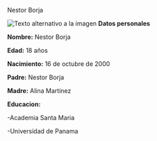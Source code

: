 Nestor  Borja

![Texto alternativo a la imagen](https://www.google.com/imgres?imgurl=https%3A%2F%2Fm.eldiario.es%2Ffotos%2Fcantante-Bob-Marley_EDIIMA20181017_0696_19.jpg&imgrefurl=https%3A%2F%2Fwww.eldiario.es%2Fcultura%2Fcine%2Fintentaron-matar-Bob-Marley_0_825918165.html&docid=OLbINKjKAmZbLM&tbnid=Qfkk8DzXDDtU5M%3A&vet=10ahUKEwj4srSslovlAhVmoFkKHQvzCAAQMwiZASgCMAI..i&w=643&h=482&bih=608&biw=1366&q=bob%20marley&ved=0ahUKEwj4srSslovlAhVmoFkKHQvzCAAQMwiZASgCMAI&iact=mrc&uact=8) 
**Datos personales**

**Nombre:** Nestor Borja

**Edad:** 18 años

**Nacimiento:** 16 de octubre de 2000

**Padre:** Nestor Borja

**Madre:** Alina Martinez


**Educacion:** 

-Academia Santa Maria

-Universidad de Panama
